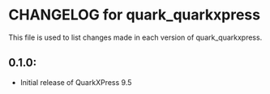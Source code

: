 # CHANGELOG for quark_quarkxpress

This file is used to list changes made in each version of quark_quarkxpress.

## 0.1.0:

* Initial release of QuarkXPress 9.5


